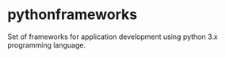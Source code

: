 # pythonframeworks
Set of frameworks for application development using python 3.x programming language.
